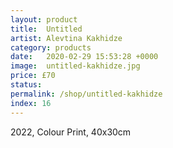 ```yaml
---
layout: product
title:  Untitled
artist: Alevtina Kakhidze
category: products
date:   2020-02-29 15:53:28 +0000
image:  untitled-kakhidze.jpg
price: £70
status:
permalink: /shop/untitled-kakhidze
index: 16
---
```

2022, Colour Print, 40x30cm

